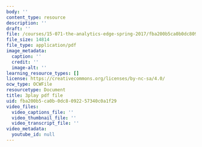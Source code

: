 ```yaml
---
body: ''
content_type: resource
description: ''
draft: ''
file: /courses/15-071-the-analytics-edge-spring-2017/fba200b5ca0b0dc8092257340c0a1f29_L315IjxyUM.pdf
file_size: 14814
file_type: application/pdf
image_metadata:
  caption: ''
  credit: ''
  image-alt: ''
learning_resource_types: []
license: https://creativecommons.org/licenses/by-nc-sa/4.0/
ocw_type: OCWFile
resourcetype: Document
title: 3play pdf file
uid: fba200b5-ca0b-0dc8-0922-57340c0a1f29
video_files:
  video_captions_file: ''
  video_thumbnail_file: ''
  video_transcript_file: ''
video_metadata:
  youtube_id: null
---
```

